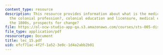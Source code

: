 ```yaml
---
content_type: resource
description: This resource provides information about what is the medical profession?,
  the colonial profession?, colonial education and licensure, medical education in
  the 1800s, prospects for change?
file: https://ol-ocw-studio-app-qa.s3.amazonaws.com/courses/sts-005-disease-and-society-in-america-fall-2005/efcf71ac4f2f1a523e0c1d4a2abb2b01_lec_15.pdf
file_type: application/pdf
resourcetype: Document
title: lec_15.pdf
uid: efcf71ac-4f2f-1a52-3e0c-1d4a2abb2b01
---
```

